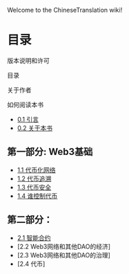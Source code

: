 Welcome to the ChineseTranslation wiki!

# 目录

版本说明和许可

目录

关于作者

如何阅读本书

* [0.1 引言](https://github.com/Token-Economy-Book/ChineseTranslation/wiki/0.1-%E5%BC%95%E8%A8%80)
* [0.2 关于本书](https://github.com/Token-Economy-Book/ChineseTranslation/wiki/0.2-%E5%85%B3%E4%BA%8E%E6%9C%AC%E4%B9%A6)

## 第一部分: Web3基础
* [1.1 代币化网络](https://github.com/Token-Economy-Book/ChineseTranslation/wiki/1.1-%E4%BB%A3%E5%B8%81%E5%8C%96%E7%BD%91%E7%BB%9C)
* [1.2 代币追溯](https://github.com/Token-Economy-Book/ChineseTranslation/wiki/1.2-%E4%BB%A3%E5%B8%81%E8%BF%BD%E6%BA%AF)
* [1.3 代币安全](https://github.com/Token-Economy-Book/ChineseTranslation/wiki/1.3-%E4%BB%A3%E5%B8%81%E5%AE%89%E5%85%A8)
* [1.4 谁控制代币](https://github.com/Token-Economy-Book/ChineseTranslation/wiki/1.4-%E8%B0%81%E6%8E%A7%E5%88%B6%E4%BB%A3%E5%B8%81)

## 第二部分：
* [2.1 智能合约](https://github.com/Token-Economy-Book/ChineseTranslation/wiki/2.1-%E6%99%BA%E8%83%BD%E5%90%88%E7%BA%A6)
* [2.2 Web3网络和其他DAO的经济]
* [2.3 Web3网络和其他DAO的治理]
* [2.4 代币]